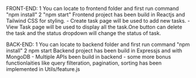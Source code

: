 

FRONT-END:
1  You can locate to frontend folder and first run command "npm install"
2  "npm start"
      Frontend project has been build in Reactjs and Tailwind CSS for styling.
        - Create task page will be used to add new tasks.
        - View Task page will be used to display all the task.One button can delete the task and the status dropdown will change the status of task. 



BACK-END:
1  You can locate to backend folder and first run command "npm install"
2  npm start
      Backend project has been build in Expressjs and with MongoDB
        - Multiple APIs been build in backend
        - some more bonus functionlaities like query filteration, pagination, sorting has been implemented in Utils/feature.js
